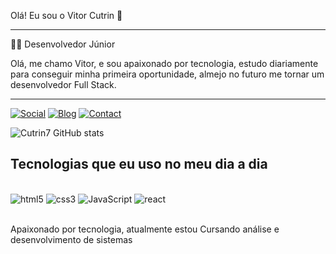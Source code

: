  Olá! Eu sou o Vitor Cutrin 👋

<hr>

 👨‍💻 Desenvolvedor Júnior 

Olá, me chamo Vitor, e sou apaixonado por tecnologia, estudo diariamente
 para conseguir minha primeira oportunidade, almejo no futuro me tornar um
 desenvolvedor Full Stack.

 <hr>

[![Social](https://img.shields.io/badge/LinkedIn-0077B5?style=for-the-badge&logo=linkedin&logoColor=white)](https://www.linkedin.com/in/vitor-cutrin/)
[![Blog](https://img.shields.io/website-up-down-green-red/http/monip.org.svg)](https://cutrin7.github.io/Portifolio/)
[![Contact](https://img.shields.io/badge/Gmail-D14836?style=for-the-badge&logo=gmail&logoColor=white)](cutrinvitor@gmail.com)

![Cutrin7 GitHub stats](https://github-readme-stats.vercel.app/api?username=Cutrin7&show_icons=true&theme=dracula&locale=pt-br)

## Tecnologias que eu uso no meu dia a dia

<div style="display: inline_block"><br/>
<img aling="center" alt="html5" src="https://img.shields.io/badge/HTML5-E34F26?style=for-the-badge&logo=html5&logoColor=white" />
<img aling="center" alt="css3" src="https://img.shields.io/badge/CSS3-1572B6?style=for-the-badge&logo=css3&logoColor=white" />
<img aling="center" alt="JavaScript" src="https://img.shields.io/badge/JavaScript-F7DF1E?style=for-the-badge&logo=javascript&logoColor=black" />
<img aling="center" alt="react" src="https://img.shields.io/badge/React-20232A?style=for-the-badge&logo=react&logoColor=61DAFB" />
</div><br/>

Apaixonado por tecnologia, atualmente estou Cursando análise e desenvolvimento de sistemas
